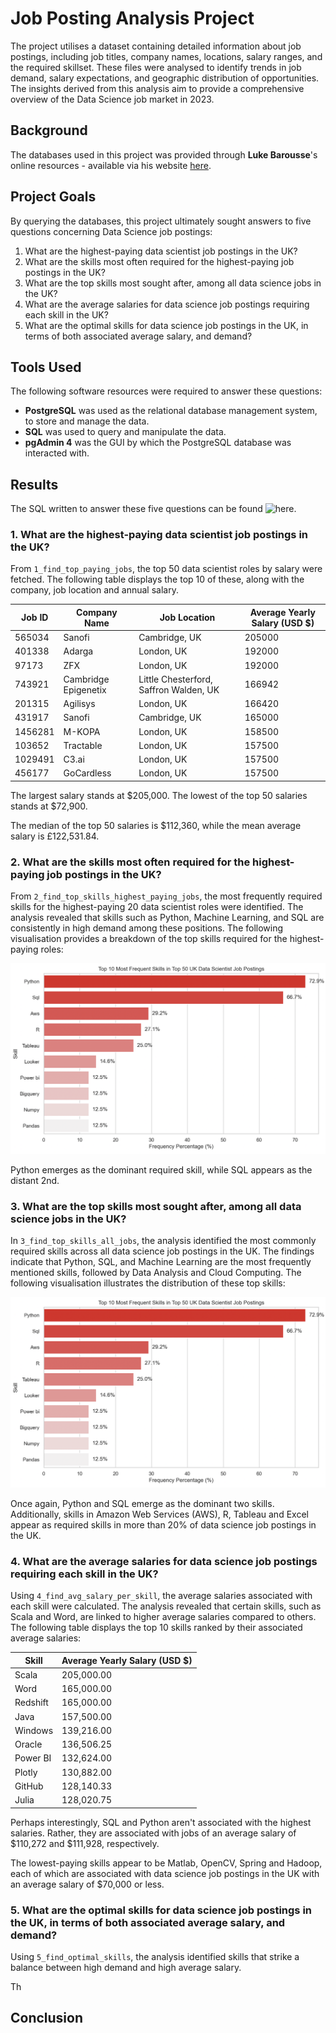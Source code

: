 # Job Posting Analysis Project 

The project utilises a dataset containing detailed information about job postings, including job titles, company names, locations, salary ranges, and the required skillset. These files were analysed to identify trends in job demand, salary expectations, and geographic distribution of opportunities. The insights derived from this analysis aim to provide a comprehensive overview of the Data Science job market in 2023.

## Background

The databases used in this project was provided through __Luke Barousse__'s online resources - available via his website [here](https://www.lukebarousse.com/sql). 

## Project Goals

By querying the databases, this project ultimately sought answers to five questions concerning Data Science job postings: 

1. What are the highest-paying data scientist job postings in the UK? 
2. What are the skills most often required for the highest-paying job postings in the UK?
3. What are the top skills most sought after, among all data science jobs in the UK?
4. What are the average salaries for data science job postings requiring each skill in the UK? 
5. What are the optimal skills for data science job postings in the UK, in terms of both associated average salary, and demand? 

## Tools Used

The following software resources were required to answer these questions: 

- **PostgreSQL** was used as the relational database management system, to store and manage the data. 
- **SQL** was used to query and manipulate the data. 
- **pgAdmin 4** was the GUI by which the PostgreSQL database was interacted with.

## Results

The SQL written to answer these five questions can be found ![here](https://github.com/danielhaslam/Job_Data_Analysis_SQL/tree/main/project_sql). 

### 1. What are the highest-paying data scientist job postings in the UK?

From `1_find_top_paying_jobs`, the top 50 data scientist roles by salary were fetched. The following table displays the top 10 of these, along with the company, job location and annual salary.

| Job ID  | Company Name              | Job Location                             | Average Yearly Salary (USD $) |
|---------|---------------------------|------------------------------------------|----------------------------|
| 565034  | Sanofi                    | Cambridge, UK                            | 205000                     |
| 401338  | Adarga                    | London, UK                               | 192000                     |
| 97173   | ZFX                       | London, UK                               | 192000                     |
| 743921  | Cambridge Epigenetix      | Little Chesterford, Saffron Walden, UK   | 166942                     |
| 201315  | Agilisys                  | London, UK                               | 166420                     |
| 431917  | Sanofi                    | Cambridge, UK                            | 165000                     |
| 1456281 | M-KOPA                    | London, UK                               | 158500                     |
| 103652  | Tractable                 | London, UK                               | 157500                     |
| 1029491 | C3.ai                     | London, UK                               | 157500                     |
| 456177  | GoCardless                | London, UK                               | 157500                     |

The largest salary stands at $205,000. 
The lowest of the top 50 salaries stands at $72,900. 

The median of the top 50 salaries is $112,360, while the mean average salary is 
£122,531.84. 

### 2. What are the skills most often required for the highest-paying job postings in the UK?

From `2_find_top_skills_highest_paying_jobs`, the most frequently required skills for the highest-paying 20 data scientist roles were identified. The analysis revealed that skills such as Python, Machine Learning, and SQL are consistently in high demand among these positions. The following visualisation provides a breakdown of the top skills required for the highest-paying roles:

![](results/2_visual.png)

Python emerges as the dominant required skill, while SQL appears as the distant 2nd.


### 3. What are the top skills most sought after, among all data science jobs in the UK?

In `3_find_top_skills_all_jobs`, the analysis identified the most commonly required skills across all data science job postings in the UK. The findings indicate that Python, SQL, and Machine Learning are the most frequently mentioned skills, followed by Data Analysis and Cloud Computing. The following visualisation illustrates the distribution of these top skills:

![](results/2_visual.png)

Once again, Python and SQL emerge as the dominant two skills. Additionally, skills in Amazon Web Services (AWS), R, Tableau and Excel appear as required skills in more than 20% of data science job postings in the UK.

### 4. What are the average salaries for data science job postings requiring each skill in the UK?

Using `4_find_avg_salary_per_skill`, the average salaries associated with each skill were calculated. The analysis revealed that certain skills, such as Scala and Word, are linked to higher average salaries compared to others. The following table displays the top 10 skills ranked by their associated average salaries:

| Skill     | Average Yearly Salary (USD $) |
|-----------|---------------------|
| Scala     | 205,000.00          |
| Word      | 165,000.00          |
| Redshift  | 165,000.00          |
| Java      | 157,500.00          |
| Windows   | 139,216.00          |
| Oracle    | 136,506.25          |
| Power BI  | 132,624.00          |
| Plotly    | 130,882.00          |
| GitHub    | 128,140.33          |
| Julia     | 128,020.75          |

Perhaps interestingly, SQL and Python aren't associated with the highest salaries. Rather, they are associated with jobs of an average salary of $110,272 and $111,928, respectively. 

The lowest-paying skills appear to be Matlab, OpenCV, Spring and Hadoop, each of which are associated with data science job postings in the UK with an average salary of $70,000 or less.

### 5. What are the optimal skills for data science job postings in the UK, in terms of both associated average salary, and demand?

Using `5_find_optimal_skills`, the analysis identified skills that strike a balance between high demand and high average salary. 

Th

## Conclusion